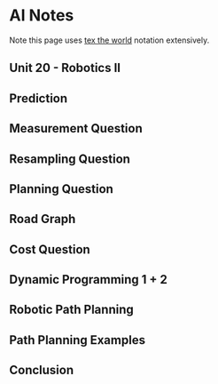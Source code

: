 AI Notes
========

Note this page uses [tex the world](http://thewe.net/tex/) notation extensively.

Unit 20 - Robotics II
---------------------

## Prediction ##

## Measurement Question ##

## Resampling Question ##

## Planning Question ##

## Road Graph ##

## Cost Question ##

## Dynamic Programming 1 + 2 ##

## Robotic Path Planning ##

## Path Planning Examples ##

## Conclusion ##
